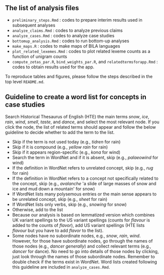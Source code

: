 ## The list of analysis files

  * `preliminary_steps.Rmd` : codes to prepare interim results used in subsequent analyses
  * `analyze_claims.Rmd` : codes to analyze previous claims
  * `analyze_cases.Rmd` : codes to analyze case studies 
  * `bottomup_analysis.Rmd` : codes to run bottom-up analyses
  * `make_maps.R` : codes to make maps of BILA languages
  * `plot_related_lexemes.Rmd` : codes to plot related lexeme counts as a function of unigram counts
  * `compute_zetas_par.R`, `bind_weights_par.R`, and `relatedtermsforapp.Rmd` : codes to obtain results used for the app.
  
To reproduce tables and figures, please follow the steps described in the top level `README.md`.
  
## Guideline to create a word list for concepts in case studies

Search Historical Thesaurus of English (HTE) the main terms *snow*, *ice*, *rain*, *wind*, *smell*, *taste*, and *dance*, and select the most relevant node. If you click the node, the list of related terms should appear and follow the below guideline to decide whether to add the term to the list.

- Skip if the term is not used today (e.g., *tidren* for rain)
- Skip if it is compound (e.g., *yellow rain* for rain)
- Skip if it appears region-specific (e.g., *kona* for wind)
- Search the term in WordNet and if it is absent, skip (e.g., *palaeowind* for wind)
- If the definition in WordNet refers to unrelated concept, skip (e.g., *rug* for rain)
- If the definition in WordNet refers to a concept not specifically related to the concept, skip (e.g., *avalanche* 'a slide of large masses of snow and ice and mud down a mountain' for snow)
- If WordNet lists many polysemous entries or the main sense appears to be unrelated concept, skip (e.g., *sheet* for rain)
- If WordNet lists only verbs, skip (e.g., *snowing* for snow)
- Otherwise, add to the list
- Because our analysis is based on lemmatized version which combines UK variant spellings to the US variant spellings (counts for *flavour* is added to the counts of *flavor*), add US variant spellings (HTE lists *flavour* but you have to add *flavor* to the list).
- Some nodes have no subordinate nodes, e.g., *snow*, *rain*, *wind*. However, for those have subordinate nodes, go through the names of those nodes (e.g., *dancer generally*) and collect relevant terms (e.g., *dancer* for dance). No need to go into details of those nodes by clicking, just look through the names of those subordinate nodes. Remember to double check if the terms exist in WordNet. Word lists created following this guideline are included in `analyze_cases.Rmd`. 

